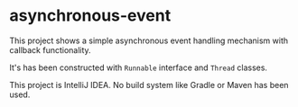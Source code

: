 # asynchronous-event

This project shows a simple asynchronous event handling mechanism with callback functionality.

It's has been constructed with `Runnable` interface and `Thread` classes.

This project is IntelliJ IDEA. No build system like Gradle or Maven has been used.
